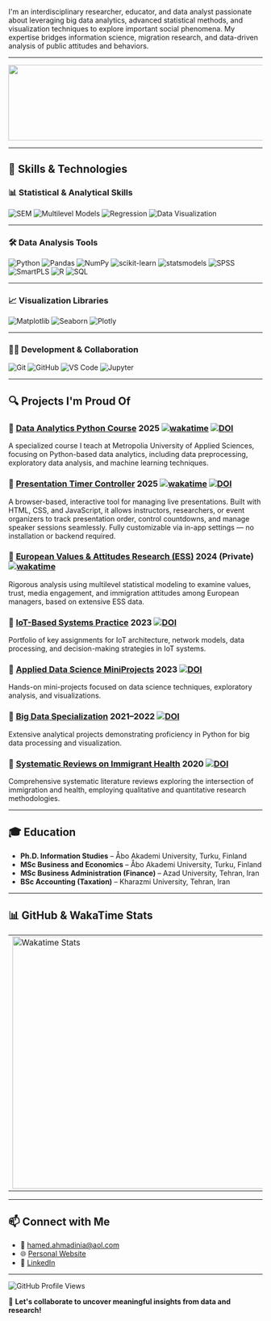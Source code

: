 I'm an interdisciplinary researcher, educator, and data analyst passionate about leveraging big data analytics, advanced statistical methods, and visualization techniques to explore important social phenomena. My expertise bridges information science, migration research, and data-driven analysis of public attitudes and behaviors.

---

<img src="https://github.com/user-attachments/assets/b7111214-30ff-43a8-9bdc-cd98147480bf" style="pointer-events: none; cursor: default;" width="1000px" height="150px">

---

## 🚀 Skills & Technologies

### 📊 Statistical & Analytical Skills  
![SEM](https://img.shields.io/badge/SEM-Structural%20Equation%20Modeling-blue)
![Multilevel Models](https://img.shields.io/badge/Multilevel_Models-Mixed--Effects_Models-orange)
![Regression](https://img.shields.io/badge/Regression-OLS%2C%20Linear%2C%20Stepwise-brightgreen)
![Data Visualization](https://img.shields.io/badge/Data_Visualization-EDA%2C%20Dashboards-blueviolet)

---

### 🛠️ Data Analysis Tools  
![Python](https://img.shields.io/badge/Python-3776AB?style=flat&logo=python&logoColor=white)
![Pandas](https://img.shields.io/badge/Pandas-150458?style=flat&logo=pandas&logoColor=white)
![NumPy](https://img.shields.io/badge/NumPy-013243?style=flat&logo=numpy&logoColor=white)
![scikit-learn](https://img.shields.io/badge/scikit--learn-F7931E?style=flat&logo=scikitlearn&logoColor=white)
![statsmodels](https://img.shields.io/badge/statsmodels-OpenSource-informational)
![SPSS](https://img.shields.io/badge/SPSS-IBM-blue)
![SmartPLS](https://img.shields.io/badge/SmartPLS-Path_Modeling-lightgrey)
![R](https://img.shields.io/badge/R-276DC3?style=flat&logo=r&logoColor=white)
![SQL](https://img.shields.io/badge/SQL-Data_Querying-9c27b0)

---

### 📈 Visualization Libraries  
![Matplotlib](https://img.shields.io/badge/Matplotlib-007acc?style=flat&logo=matplotlib&logoColor=white)
![Seaborn](https://img.shields.io/badge/Seaborn-Deep%20Statistical%20Graphs-teal)
![Plotly](https://img.shields.io/badge/Plotly-3f4f75?style=flat&logo=plotly&logoColor=white)

---

### 🧑‍💻 Development & Collaboration  
![Git](https://img.shields.io/badge/Git-F05032?style=flat&logo=git&logoColor=white)
![GitHub](https://img.shields.io/badge/GitHub-181717?style=flat&logo=github&logoColor=white)
![VS Code](https://img.shields.io/badge/VS_Code-007ACC?style=flat&logo=visual-studio-code&logoColor=white)
![Jupyter](https://img.shields.io/badge/Jupyter-F37626?style=flat&logo=jupyter&logoColor=white)

---

## 🔍 Projects I'm Proud Of

### 📌 [Data Analytics Python Course](https://github.com/Hamed-Ahmadinia/data-analytics-python-course) 2025  [![wakatime](https://wakatime.com/badge/github/Hamed-Ahmadinia/data-analytics-python-course.svg)](https://wakatime.com/badge/github/Hamed-Ahmadinia/data-analytics-python-course) [![DOI](https://zenodo.org/badge/944119282.svg)](https://doi.org/10.5281/zenodo.15254795)
A specialized course I teach at Metropolia University of Applied Sciences, focusing on Python-based data analytics, including data preprocessing, exploratory data analysis, and machine learning techniques.

### 📌 [Presentation Timer Controller](https://github.com/Hamed-Ahmadinia/presentation-timer-controller) 2025 [![wakatime](https://wakatime.com/badge/github/Hamed-Ahmadinia/presentation-timer-controller.svg)](https://wakatime.com/badge/github/Hamed-Ahmadinia/presentation-timer-controller) [![DOI](https://zenodo.org/badge/944119282.svg)](https://doi.org/10.5281/zenodo.15270560)
A browser-based, interactive tool for managing live presentations. Built with HTML, CSS, and JavaScript, it allows instructors, researchers, or event organizers to track presentation order, control countdowns, and manage speaker sessions seamlessly. Fully customizable via in-app settings — no installation or backend required.

### 📌 [European Values & Attitudes Research (ESS)](https://github.com/Hamed-Ahmadinia/ESS_Human_Values_Research) 2024 (Private) [![wakatime](https://wakatime.com/badge/github/Hamed-Ahmadinia/ESS_Human_Values_Research.svg)](https://wakatime.com/badge/github/Hamed-Ahmadinia/ESS_Human_Values_Research)
Rigorous analysis using multilevel statistical modeling to examine values, trust, media engagement, and immigration attitudes among European managers, based on extensive ESS data.

### 📌 [IoT-Based Systems Practice](https://github.com/Hamed-Ahmadinia/IoT-Systems-Practicals-2023) 2023 [![DOI](https://zenodo.org/badge/850335990.svg)](https://doi.org/10.5281/zenodo.15254885)
Portfolio of key assignments for IoT architecture, network models, data processing, and decision-making strategies in IoT systems.

### 📌 [Applied Data Science MiniProjects](https://github.com/Hamed-Ahmadinia/Applied-Data-Science-MiniProjects) 2023 [![DOI](https://zenodo.org/badge/869425804.svg)](https://doi.org/10.5281/zenodo.15254860)
Hands-on mini-projects focused on data science techniques, exploratory analysis, and visualizations.

### 📌 [Big Data Specialization](https://github.com/Hamed-Ahmadinia/Bigdata-Specialization_2021-2022) 2021–2022 [![DOI](https://zenodo.org/badge/425120952.svg)](https://doi.org/10.5281/zenodo.15254849)
Extensive analytical projects demonstrating proficiency in Python for big data processing and visualization.

### 📌 [Systematic Reviews on Immigrant Health](https://github.com/Hamed-Ahmadinia/Systematic-Reviews-Immigrant-Health_2020_2023) 2020  [![DOI](https://zenodo.org/badge/758016727.svg)](https://doi.org/10.5281/zenodo.15254828)
Comprehensive systematic literature reviews exploring the intersection of immigration and health, employing qualitative and quantitative research methodologies.

---

## 🎓 Education

- **Ph.D. Information Studies** – Åbo Akademi University, Turku, Finland  
- **MSc Business and Economics** – Åbo Akademi University, Turku, Finland  
- **MSc Business Administration (Finance)** – Azad University, Tehran, Iran  
- **BSc Accounting (Taxation)** – Kharazmi University, Tehran, Iran  

---

## 📊 GitHub & WakaTime Stats

<table>
  <tr>
    <td>
      <img src="https://wakatime.com/share/@eff3b53b-fa83-46cd-916a-0ee2875d31b6/2e1584da-77a0-41af-96db-d145a22d6617.svg" width="500px" alt="Wakatime Stats"/>
    </td>
    <td>
      <img src="https://github-readme-stats.vercel.app/api?username=Hamed-Ahmadinia&show_icons=true&theme=radical" width="500px" alt="GitHub Stats"/>
    </td>
    <td>
      <img src="https://github-readme-stats.vercel.app/api/top-langs/?username=Hamed-Ahmadinia&layout=compact&theme=radical" width="500px" alt="Top Languages"/>
    </td>
  </tr>
</table>

---

## 📫 Connect with Me

- 📧 [hamed.ahmadinia@aol.com](mailto:hamed.ahmadinia@aol.com)  
- 🌐 [Personal Website](https://www.ahmadinia.fi)  
- 🔗 [LinkedIn](https://www.linkedin.com/in/hamed-ahmadinia/)

---

![GitHub Profile Views](https://komarev.com/ghpvc/?username=Hamed-Ahmadinia&color=brightgreen)

🚀 **Let's collaborate to uncover meaningful insights from data and research!**

